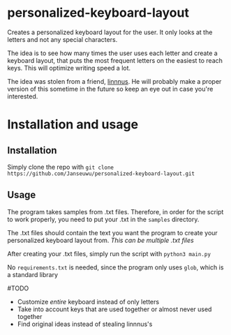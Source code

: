 # personalized-keyboard-layout
Creates a personalized keyboard layout for the user. It only looks at the letters and not any special characters.

The idea is to see how many times the user uses each letter and create a keyboard layout, that puts the most frequent letters on the easiest to reach keys. This will optimize writing speed a lot.

The idea was stolen from a friend, [linnnus](github.com/linnnus). He will probably make a proper version of this sometime in the future so keep an eye out in case you're interested. 

# Installation and usage
## Installation
Simply clone the repo with `git clone https://github.com/Janseuwu/personalized-keyboard-layout.git`

## Usage
The program takes samples from .txt files. Therefore, in order for the script to work properly, you need to put your .txt in the `samples` directory.

The .txt files should contain the text you want the program to create your personalized keyboard layout from.
*This can be multiple .txt files*

After creating your .txt files, simply run the script with `python3 main.py`

No `requirements.txt` is needed, since the program only uses `glob`, which is a standard library

#TODO
- Customize _entire_ keyboard instead of only letters
- Take into account keys that are used together or almost never used together
- Find original ideas instead of stealing linnnus's

